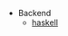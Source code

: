 + Backend
  * [haskell](https://github.com/fullstack-development/haskell-internship?tab=readme-ov-file)
